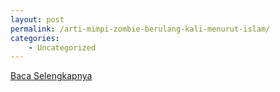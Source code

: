 ```yaml
---
layout: post
permalink: /arti-mimpi-zombie-berulang-kali-menurut-islam/
categories:
    - Uncategorized
---
```


[Baca Selengkapnya](/01)